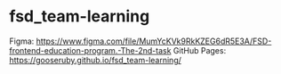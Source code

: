 # fsd_team-learning
Figma: https://www.figma.com/file/MumYcKVk9RkKZEG6dR5E3A/FSD-frontend-education-program.-The-2nd-task
GitHub Pages: https://gooseruby.github.io/fsd_team-learning/
